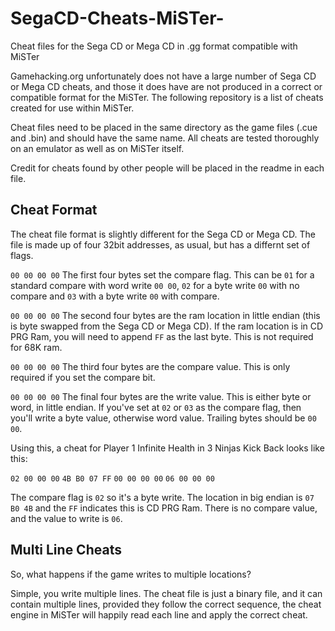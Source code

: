 # SegaCD-Cheats-MiSTer-
Cheat files for the Sega CD or Mega CD in .gg format compatible with MiSTer

Gamehacking.org unfortunately does not have a large number of Sega CD or Mega CD cheats, and those it does have are not produced in a correct or compatible format for the MiSTer.
The following repository is a list of cheats created for use within MiSTer.

Cheat files need to be placed in the same directory as the game files (.cue and .bin) and should have the same name.
All cheats are tested thoroughly on an emulator as well as on MiSTer itself.

Credit for cheats found by other people will be placed in the readme in each file.

## Cheat Format
The cheat file format is slightly different for the Sega CD or Mega CD. The file is made up of four 32bit addresses, as usual, but has a differnt set of flags.

`00 00 00 00` The first four bytes set the compare flag. This can be `01` for a standard compare with word write `00 00`, `02` for a byte write `00` with no compare and `03` with a byte write `00` with compare.

`00 00 00 00` The second four bytes are the ram location in little endian (this is byte swapped from the Sega CD or Mega CD). If the ram location is in CD PRG Ram, you will need to append `FF` as the last byte. This is not required for 68K ram.

`00 00 00 00` The third four bytes are the compare value. This is only required if you set the compare bit.

`00 00 00 00` The final four bytes are the write value. This is either byte or word, in little endian. If you've set at `02` or `03` as the compare flag, then you'll write a byte value, otherwise word value. Trailing bytes should be `00 00`.

Using this, a cheat for Player 1 Infinite Health in 3 Ninjas Kick Back looks like this:

`02 00 00 00` `4B B0 07 FF` `00 00 00 00` `06 00 00 00`

The compare flag is `02` so it's a byte write. The location in big endian is `07 B0 4B` and the `FF` indicates this is CD PRG Ram. There is no compare value, and the value to write is `06`.

## Multi Line Cheats
So, what happens if the game writes to multiple locations?

Simple, you write multiple lines. The cheat file is just a binary file, and it can contain multiple lines, provided they follow the correct sequence, the cheat engine in MiSTer will happily read each line and apply the correct cheat.
